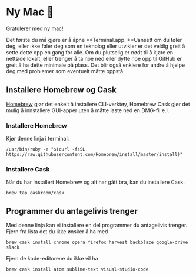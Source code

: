 # Ny Mac :tada:

Gratulerer med ny mac!

Det første du må gjøre er å åpne **Terminal.app. **Uansett om du føler deg, eller ikke føler deg som en teknolog eller utvikler er det veldig greit å sette dette opp en gang for alle. Om du plutselig er nødt til å kjøre en nettside lokalt, eller trenger å ta noe ned eller dytte noe opp til GitHub er greit å ha dette minimale på plass. Det blir også enklere for andre å hjelpe deg med problemer som eventuelt måtte oppstå.

## Installere Homebrew og Cask

[Homebrew](http://brew.sh/) gjør det enkelt å installere CLI-verktøy, Homebrew Cask gjør det mulig å innstallere GUI-apper uten å måtte laste ned en DMG-fil e.l.

### Installere Homebrew

Kjør denne linja i terminal:

```
/usr/bin/ruby -e "$(curl -fsSL https://raw.githubusercontent.com/Homebrew/install/master/install)"
```

### Installere Cask

Når du har installert Homebrew og alt har gått bra, kan du installere Cask.

```
brew tap caskroom/cask
```

## Programmer du antagelivis trenger

Med denne linja kan vi installere en del programmer du antagelivis trenger. Fjern fra lista det du ikke ønsker å ha med

```
brew cask install chrome opera firefox harvest backblaze google-drive slack
```

Fjern de kode-editorene du ikke vil ha

```
brew cask install atom sublime-text visual-studio-code
```



